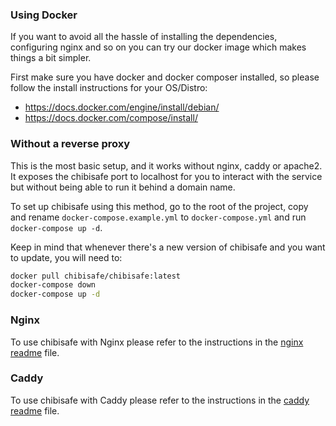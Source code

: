 ### Using Docker

If you want to avoid all the hassle of installing the dependencies, configuring nginx and so on you can try our docker image which makes things a bit simpler.

First make sure you have docker and docker composer installed, so please follow the install instructions for your OS/Distro:
- https://docs.docker.com/engine/install/debian/
- https://docs.docker.com/compose/install/

### Without a reverse proxy
This is the most basic setup, and it works without nginx, caddy or apache2. It exposes the chibisafe port to localhost for you to interact with the service but without being able to run it behind a domain name.

To set up chibisafe using this method, go to the root of the project, copy and rename `docker-compose.example.yml` to `docker-compose.yml` and run `docker-compose up -d`.

Keep in mind that whenever there's a new version of chibisafe and you want to update, you will need to:
```bash
docker pull chibisafe/chibisafe:latest
docker-compose down
docker-compose up -d
```

### Nginx
To use chibisafe with Nginx please refer to the instructions in the [nginx readme](nginx/nginx.md) file.

### Caddy
To use chibisafe with Caddy please refer to the instructions in the [caddy readme](caddy/caddy.md) file.
